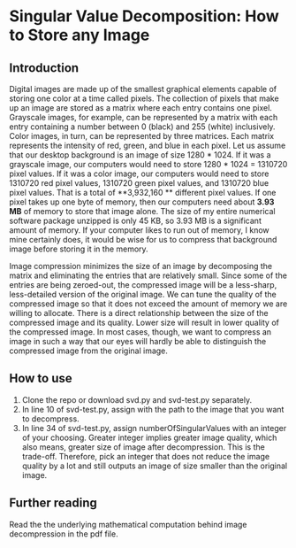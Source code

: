 # Singular Value Decomposition: How to Store any Image
## Introduction
Digital images are made up of the smallest graphical elements capable of storing one color at a time called pixels. The collection of pixels that make up an image are stored as a matrix where each entry contains one pixel. Grayscale images, for example, can be represented by a matrix with each entry containing a number between 0 (black) and 255 (white) inclusively. Color images, in turn, can be represented by three matrices. Each matrix represents the intensity of red, green, and blue in each pixel. Let us assume that our desktop background is an image of size 1280 * 1024. If it was a grayscale image, our computers would need to store 1280 * 1024 = 1310720 pixel values. If it was a color image, our computers would need to store 1310720 red pixel values, 1310720 green pixel values, and 1310720 blue pixel values. That is a total of **3,932,160 ** different pixel values. If one pixel takes up one byte of memory, then our computers need about **3.93 MB** of memory to store that image alone. The size of my entire numerical software package unzipped is only 45 KB, so 3.93 MB is a significant amount of memory. If your computer likes to run out of memory, I know mine certainly does, it would be wise for us to compress that background image before storing it in the memory. 

Image compression minimizes the size of an image by decomposing the matrix and eliminating the entries that are relatively small. Since some of the entries are being zeroed-out, the compressed image will be a less-sharp, less-detailed version of the original image. We can tune the quality of the compressed image so that it does not exceed the amount of memory we are willing to allocate. There is a direct relationship between the size of the compressed image and its quality. Lower size will result in lower quality of the compressed image. In most cases, though, we want to compress an image in such a way that our eyes will hardly be able to distinguish the compressed image from the original image.

## How to use
1. Clone the repo or download svd.py and svd-test.py separately.
2. In line 10 of svd-test.py, assign with the path to the image that you want to decompress.
3. In line 34 of svd-test.py, assign numberOfSingularValues with an integer of your choosing. Greater integer implies greater image quality, which also means, greater size of image after decompression. This is the trade-off. Therefore, pick an integer that does not reduce the image quality by a lot and still outputs an image of size smaller than the original image.

## Further reading
Read the the underlying mathematical computation behind image decompression in the pdf file.
